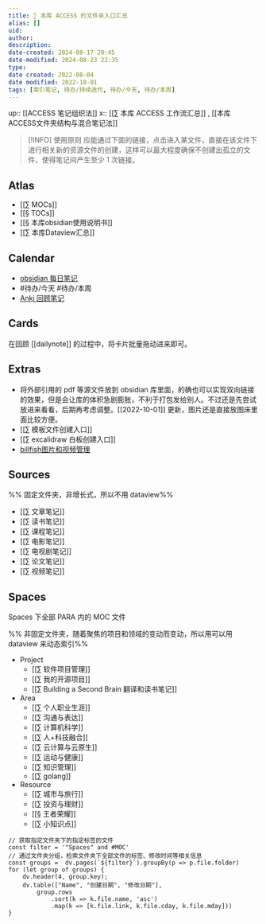 ```yaml
---
title: ∑ 本库 ACCESS 的文件夹入口汇总
alias: []
uid: 
author: 
description: 
date-created: 2024-08-17 20:45
date-modified: 2024-08-23 22:35
type: 
date created: 2022-08-04
date modified: 2022-10-01
tags: [索引笔记, 待办/持续迭代, 待办/今天, 待办/本周]
---
```


up:: [[ACCESS 笔记组织法]]
x:: [[∑ 本库 ACCESS 工作流汇总]] , [[本库ACCESS文件夹结构与混合笔记法]]

> [!INFO] 使用原则
> 应能通过下面的链接，点击进入某文件，直接在该文件下进行相关新的资源文件的创建，这样可以最大程度确保不创建出孤立的文件，使得笔记间产生至少 1 次链接。

## Atlas

- [[∑ MOCs]]
- [[§ TOCs]]
- [[§ 本库obsidian使用说明书]]
- [[∑ 本库Dataview汇总]]

## Calendar

- [obsidian 每日笔记](obsidian://advanced-uri?daily=true&mode=append)
- #待办/今天 #待办/本周
- [Anki 回顾笔记](obsidian://advanced-uri?vault=knowledge-garden&commandid=obsidian-spaced-repetition%253Asrs-note-review-open-note)

## Cards

在回顾 [[dailynote]] 的过程中，将卡片批量拖动进来即可。

## Extras

- 将外部引用的 pdf 等源文件放到 obsidian 库里面，的确也可以实现双向链接的效果，但是会让库的体积急剧膨胀，不利于打包发给别人。不过还是先尝试放进来看看，后期再考虑调整。[[2022-10-01]] 更新，图片还是直接放图床里面比较方便。
- [[∑ 模板文件创建入口]]
- [[∑ excalidraw 白板创建入口]]
- [billfish图片和视频管理](billfish://)

## Sources

%% 固定文件夹，非增长式，所以不用 dataview%%

- [[∑ 文章笔记]]
- [[∑ 读书笔记]]
- [[∑ 课程笔记]]
- [[∑ 电影笔记]]
- [[∑ 电视剧笔记]]
- [[∑ 论文笔记]]
- [[∑ 视频笔记]]

## Spaces

Spaces 下全部 PARA 内的 MOC 文件

%% 非固定文件夹，随着聚焦的项目和领域的变动而变动，所以用可以用 dataview 来动态索引%%

- Project
	- [[∑ 软件项目管理]]
	- [[∑ 我的开源项目]]
	- [[∑ Building a Second Brain 翻译和读书笔记]]
- Area
	- [[∑ 个人职业生涯]]
	- [[∑ 沟通与表达]]
	- [[∑ 计算机科学]]
	- [[∑ 人+科技融合]]
	- [[∑ 云计算与云原生]]
	- [[∑ 运动与健康]]
	- [[∑ 知识管理]]
	- [[∑ golang]]
- Resource
	- [[∑ 城市与旅行]]
	- [[∑ 投资与理财]]
	- [[§ 王者荣耀]]
	- [[∑ 小知识点]]

```dataviewjs
// 获取指定文件夹下的指定标签的文件
const filter = '"Spaces" and #MOC'
// 通过文件夹分组，检索文件夹下全部文件的标签、修改时间等相关信息
const groups =  dv.pages(`${filter}`).groupBy(p => p.file.folder)
for (let group of groups) {
	dv.header(4, group.key);
	dv.table(["Name", "创建日期", "修改日期"],
		group.rows
			.sort(k => k.file.name, 'asc')
			.map(k => [k.file.link, k.file.cday, k.file.mday]))
}
```
